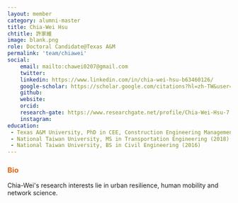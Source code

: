 ```yaml
---
layout: member
category: alumni-master
title: Chia-Wei Hsu
chtitle: 許家維
image: blank.png
role: Doctoral Candidate@Texas A&M
permalink: 'team/chiawei'
social:
    email: mailto:chawei0207@gmail.com
    twitter:
    linkedin: https://www.linkedin.com/in/chia-wei-hsu-b63460126/
    google-scholar: https://scholar.google.com/citations?hl=zh-TW&user=QJc1UyIAAAAJ&view_op=list_works&authuser=1&sortby=pubdate
    github: 
    website: 
    orcid: 
    research-gate: https://www.researchgate.net/profile/Chia-Wei-Hsu-7
    instagram: 
education:
 - Texas A&M University, PhD in CEE, Construction Engineering Management (2020-)
 - National Taiwan University, MS in Transportation Engineering (2018)
 - National Taiwan University, BS in Civil Engineering (2016)
---
```


<h3 style="color: #e36414;">Bio</h3>
Chia-Wei's research interests lie in urban resilience, human mobility and network science.
